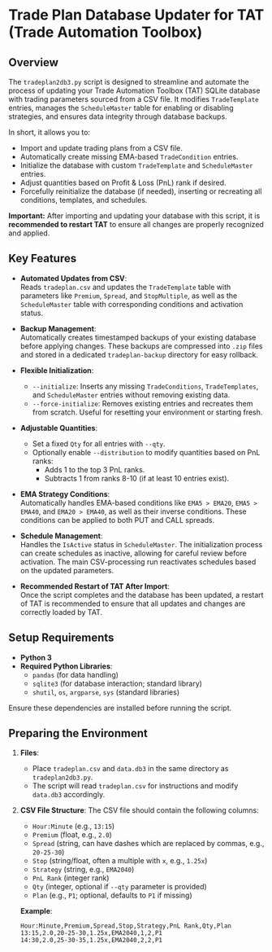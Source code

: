 # Trade Plan Database Updater for TAT (Trade Automation Toolbox)

## Overview

The `tradeplan2db3.py` script is designed to streamline and automate the process of updating your Trade Automation Toolbox (TAT) SQLite database with trading parameters sourced from a CSV file. It modifies `TradeTemplate` entries, manages the `ScheduleMaster` table for enabling or disabling strategies, and ensures data integrity through database backups.

In short, it allows you to:

- Import and update trading plans from a CSV file.
- Automatically create missing EMA-based `TradeCondition` entries.
- Initialize the database with custom `TradeTemplate` and `ScheduleMaster` entries.
- Adjust quantities based on Profit & Loss (PnL) rank if desired.
- Forcefully reinitialize the database (if needed), inserting or recreating all conditions, templates, and schedules.

**Important:** After importing and updating your database with this script, it is **recommended to restart TAT** to ensure all changes are properly recognized and applied.

## Key Features

- **Automated Updates from CSV**:  
  Reads `tradeplan.csv` and updates the `TradeTemplate` table with parameters like `Premium`, `Spread`, and `StopMultiple`, as well as the `ScheduleMaster` table with corresponding conditions and activation status.
  
- **Backup Management**:  
  Automatically creates timestamped backups of your existing database before applying changes. These backups are compressed into `.zip` files and stored in a dedicated `tradeplan-backup` directory for easy rollback.

- **Flexible Initialization**:
  - `--initialize`: Inserts any missing `TradeConditions`, `TradeTemplates`, and `ScheduleMaster` entries without removing existing data.
  - `--force-initialize`: Removes existing entries and recreates them from scratch. Useful for resetting your environment or starting fresh.

- **Adjustable Quantities**:
  - Set a fixed `Qty` for all entries with `--qty`.
  - Optionally enable `--distribution` to modify quantities based on PnL ranks:
    - Adds 1 to the top 3 PnL ranks.
    - Subtracts 1 from ranks 8-10 (if at least 10 entries exist).

- **EMA Strategy Conditions**:  
  Automatically handles EMA-based conditions like `EMA5 > EMA20`, `EMA5 > EMA40`, and `EMA20 > EMA40`, as well as their inverse conditions. These conditions can be applied to both PUT and CALL spreads.

- **Schedule Management**:  
  Handles the `IsActive` status in `ScheduleMaster`. The initialization process can create schedules as inactive, allowing for careful review before activation. The main CSV-processing run reactivates schedules based on the updated parameters.

- **Recommended Restart of TAT After Import**:  
  Once the script completes and the database has been updated, a restart of TAT is recommended to ensure that all updates and changes are correctly loaded by TAT.

## Setup Requirements

- **Python 3**
- **Required Python Libraries**:
  - `pandas` (for data handling)
  - `sqlite3` (for database interaction; standard library)
  - `shutil`, `os`, `argparse`, `sys` (standard libraries)
  
Ensure these dependencies are installed before running the script.

## Preparing the Environment

1. **Files**:
   - Place `tradeplan.csv` and `data.db3` in the same directory as `tradeplan2db3.py`.
   - The script will read `tradeplan.csv` for instructions and modify `data.db3` accordingly.

2. **CSV File Structure**:
   The CSV file should contain the following columns:
   - `Hour:Minute` (e.g., `13:15`)
   - `Premium` (float, e.g., `2.0`)
   - `Spread` (string, can have dashes which are replaced by commas, e.g., `20-25-30`)
   - `Stop` (string/float, often a multiple with `x`, e.g., `1.25x`)
   - `Strategy` (string, e.g., `EMA2040`)
   - `PnL Rank` (integer rank)
   - `Qty` (integer, optional if `--qty` parameter is provided)
   - `Plan` (e.g., `P1`; optional, defaults to `P1` if missing)
   
   **Example**:
   ```csv
   Hour:Minute,Premium,Spread,Stop,Strategy,PnL Rank,Qty,Plan
   13:15,2.0,20-25-30,1.25x,EMA2040,1,2,P1
   14:30,2.0,25-30-35,1.25x,EMA2040,2,2,P1
